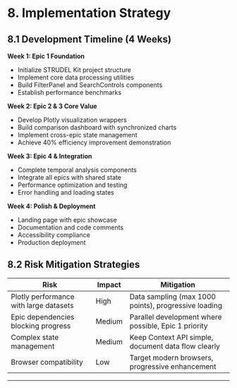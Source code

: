# 8. Implementation Strategy

## 8.1 Development Timeline (4 Weeks)

**Week 1: Epic 1 Foundation**

- Initialize STRUDEL Kit project structure
- Implement core data processing utilities
- Build FilterPanel and SearchControls components
- Establish performance benchmarks

**Week 2: Epic 2 & 3 Core Value**

- Develop Plotly visualization wrappers
- Build comparison dashboard with synchronized charts
- Implement cross-epic state management
- Achieve 40% efficiency improvement demonstration

**Week 3: Epic 4 & Integration**

- Complete temporal analysis components
- Integrate all epics with shared state
- Performance optimization and testing
- Error handling and loading states

**Week 4: Polish & Deployment**

- Landing page with epic showcase
- Documentation and code comments
- Accessibility compliance
- Production deployment

## 8.2 Risk Mitigation Strategies

| Risk                                   | Impact | Mitigation                                           |
| -------------------------------------- | ------ | ---------------------------------------------------- |
| Plotly performance with large datasets | High   | Data sampling (max 1000 points), progressive loading |
| Epic dependencies blocking progress    | Medium | Parallel development where possible, Epic 1 priority |
| Complex state management               | Medium | Keep Context API simple, document data flow clearly  |
| Browser compatibility                  | Low    | Target modern browsers, progressive enhancement      |

---
